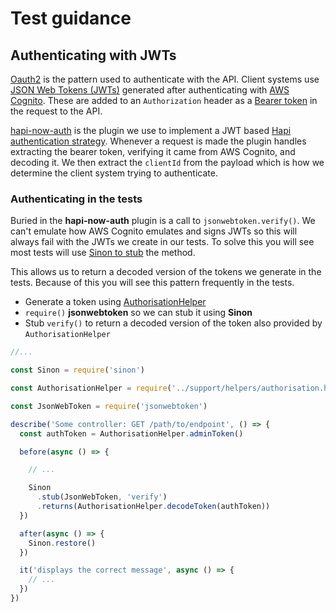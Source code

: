 # Test guidance

## Authenticating with JWTs

[Oauth2](https://oauth.net/2/) is the pattern used to authenticate with the API. Client systems use [JSON Web Tokens (JWTs)](https://jwt.io/) generated after authenticating with [AWS Cognito](https://aws.amazon.com/cognito/). These are added to an `Authorization` header as a [Bearer token](https://oauth.net/2/bearer-tokens) in the request to the API.

[hapi-now-auth](https://github.com/now-ims/hapi-now-auth) is the plugin we use to implement a JWT based [Hapi authentication strategy](https://hapi.dev/tutorials/auth). Whenever a request is made the plugin handles extracting the bearer token, verifying it came from AWS Cognito, and decoding it. We then extract the `clientId` from the payload which is how we determine the client system trying to authenticate.

### Authenticating in the tests

Buried in the **hapi-now-auth** plugin is a call to `jsonwebtoken.verify()`. We can't emulate how AWS Cognito emulates and signs JWTs so this will always fail with the JWTs we create in our tests. To solve this you will see most tests will use [Sinon to stub](https://sinonjs.org/releases/v9.2.0/stubs/) the method.

This allows us to return a decoded version of the tokens we generate in the tests. Because of this you will see this pattern frequently in the tests.

- Generate a token using [AuthorisationHelper](test/support/helpers/authorisation.helper.js)
- `require()` **jsonwebtoken** so we can stub it using **Sinon**
- Stub `verify()` to return a decoded version of the token also provided by `AuthorisationHelper`

```javascript
//...

const Sinon = require('sinon')

const AuthorisationHelper = require('../support/helpers/authorisation.helper')

const JsonWebToken = require('jsonwebtoken')

describe('Some controller: GET /path/to/endpoint', () => {
  const authToken = AuthorisationHelper.adminToken()

  before(async () => {

    // ...

    Sinon
      .stub(JsonWebToken, 'verify')
      .returns(AuthorisationHelper.decodeToken(authToken))
  })

  after(async () => {
    Sinon.restore()
  })

  it('displays the correct message', async () => {
    // ...
  })
})
```

